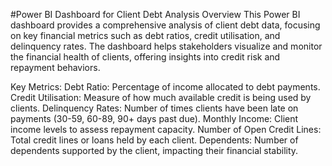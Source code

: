 #Power BI Dashboard for Client Debt Analysis
Overview
This Power BI dashboard provides a comprehensive analysis of client debt data, focusing on key financial metrics such as debt ratios, credit utilisation, and delinquency rates. The dashboard helps stakeholders visualize and monitor the financial health of clients, offering insights into credit risk and repayment behaviors.

Key Metrics:
Debt Ratio: Percentage of income allocated to debt payments.
Credit Utilisation: Measure of how much available credit is being used by clients.
Delinquency Rates: Number of times clients have been late on payments (30-59, 60-89, 90+ days past due).
Monthly Income: Client income levels to assess repayment capacity.
Number of Open Credit Lines: Total credit lines or loans held by each client.
Dependents: Number of dependents supported by the client, impacting their financial stability.
